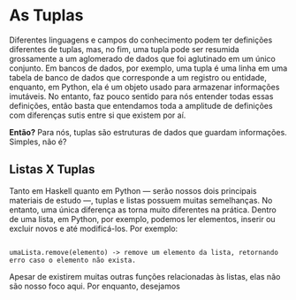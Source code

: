 # As Tuplas
Diferentes linguagens e campos do conhecimento podem ter definições diferentes de tuplas, mas, no fim, uma tupla pode ser resumida grossamente a um aglomerado de dados que foi aglutinado em um único conjunto. Em bancos de dados, por exemplo, uma tupla é uma linha em uma tabela de banco de dados que corresponde a um registro ou entidade, enquanto, em Python, ela é um objeto usado para armazenar informações imutáveis. No entanto, faz pouco sentido para nós entender todas essas definições, então basta que entendamos toda a amplitude de definições com diferenças sutis entre si que existem por aí.

**Então?**
Para nós, tuplas são estruturas de dados que guardam informações. Simples, não é?

## Listas X Tuplas
Tanto em Haskell quanto em Python — serão nossos dois principais materiais de estudo —, tuplas e listas possuem muitas semelhanças. No entanto, uma única diferença as torna muito diferentes na prática. 
Dentro de uma lista, em Python, por exemplo, podemos ler elementos, inserir ou excluir novos e até modificá-los. Por exemplo:

```umaLista.insert(indice, elemento) -> insere um elemento à lista "umaLista" no indice escolhido.

umaLista.remove(elemento) -> remove um elemento da lista, retornando erro caso o elemento não exista.
```
Apesar de existirem muitas outras funções relacionadas às listas, elas não são nosso foco aqui. Por enquanto, desejamos 
